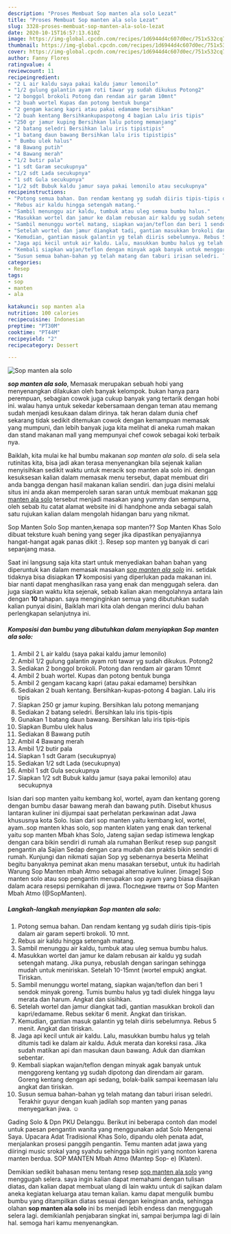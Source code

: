 ```yaml
---
description: "Proses Membuat Sop manten ala solo Lezat"
title: "Proses Membuat Sop manten ala solo Lezat"
slug: 3328-proses-membuat-sop-manten-ala-solo-lezat
date: 2020-10-15T16:57:13.610Z
image: https://img-global.cpcdn.com/recipes/1d6944d4c607d0ec/751x532cq70/sop-manten-ala-solo-foto-resep-utama.jpg
thumbnail: https://img-global.cpcdn.com/recipes/1d6944d4c607d0ec/751x532cq70/sop-manten-ala-solo-foto-resep-utama.jpg
cover: https://img-global.cpcdn.com/recipes/1d6944d4c607d0ec/751x532cq70/sop-manten-ala-solo-foto-resep-utama.jpg
author: Fanny Flores
ratingvalue: 4
reviewcount: 11
recipeingredient:
- "2 L air kaldu saya pakai kaldu jamur lemonilo"
- "1/2 gulung galantin ayam roti tawar yg sudah dikukus Potong2"
- "2 bonggol brokoli Potong dan rendam air garam 10mnt"
- "2 buah wortel Kupas dan potong bentuk bunga"
- "2 gengam kacang kapri atau pakai edamame bersihkan"
- "2 buah kentang Bersihkankupaspotong 4 bagian Lalu iris tipis"
- "250 gr jamur kuping Bersihkan lalu potong memanjang"
- "2 batang seledri Bersihkan lalu iris tipistipis"
- "1 batang daun bawang Bersihkan lalu iris tipistipis"
- " Bumbu ulek halus"
- "8 Bawang putih"
- "4 Bawang merah"
- "1/2 butir pala"
- "1 sdt Garam secukupnya"
- "1/2 sdt Lada secukupnya"
- "1 sdt Gula secukupnya"
- "1/2 sdt Bubuk kaldu jamur saya pakai lemonilo atau secukupnya"
recipeinstructions:
- "Potong semua bahan. Dan rendam kentang yg sudah diiris tipis-tipis dalam air garam seperti brokoli. 10 mnt."
- "Rebus air kaldu hingga setengah matang."
- "Sambil menunggu air kaldu, tumbuk atau uleg semua bumbu halus."
- "Masukkan wortel dan jamur ke dalam rebusan air kaldu yg sudah setengah matang. Jika punya, rebuslah dengan saringan sehingga mudah untuk meniriskan. Setelah 10-15mnt (wortel empuk) angkat. Tiriskan."
- "Sambil menunggu wortel matang, siapkan wajan/teflon dan beri 1 sendok minyak goreng. Tumis bumbu halus yg tadi diulek hingga layu merata dan harum. Angkat dan sisihkan."
- "Setelah wortel dan jamur diangkat tadi, gantian masukkan brokoli dan kapri/edamame. Rebus sekitar 6 menit. Angkat dan tiriskan."
- "Kemudian, gantian masuk galantin yg telah diiris sebelumnya. Rebus 5 menit. Angkat dan tiriskan."
- "Jaga api kecil untuk air kaldu. Lalu, masukkan bumbu halus yg telah ditumis tadi ke dalam air kaldu. Aduk merata dan koreksi rasa. Jika sudah matikan api dan masukan daun bawang. Aduk dan diamkan sebentar."
- "Kembali siapkan wajan/teflon dengan minyak agak banyak untuk menggoreng kentang yg sudah dipotong dan direndam air garam. Goreng kentang dengan api sedang, bolak-balik sampai keemasan lalu angkat dan tiriskan."
- "Susun semua bahan-bahan yg telah matang dan taburi irisan seledri. Terakhir guyur dengan kuah jadilah sop manten yang panas menyegarkan jiwa. ☺"
categories:
- Resep
tags:
- sop
- manten
- ala

katakunci: sop manten ala 
nutrition: 100 calories
recipecuisine: Indonesian
preptime: "PT30M"
cooktime: "PT44M"
recipeyield: "2"
recipecategory: Dessert

---
```



![Sop manten ala solo](https://img-global.cpcdn.com/recipes/1d6944d4c607d0ec/751x532cq70/sop-manten-ala-solo-foto-resep-utama.jpg)

<b><i>sop manten ala solo</i></b>, Memasak merupakan sebuah hobi yang menyenangkan dilakukan oleh banyak kelompok. bukan hanya para perempuan, sebagian cowok juga cukup banyak yang tertarik dengan hobi ini. walau hanya untuk sekedar kebersamaan dengan teman atau memang sudah menjadi kesukaan dalam dirinya. tak heran dalam dunia chef sekarang tidak sedikit ditemukan cowok dengan kemampuan memasak yang mumpuni, dan lebih banyak juga kita melihat di aneka rumah makan dan stand makanan mall yang mempunyai chef cowok sebagai koki terbaik nya.

Baiklah, kita mulai ke hal bumbu makanan <i>sop manten ala solo</i>. di sela sela rutinitas kita, bisa jadi akan terasa menyenangkan bila sejenak kalian menyisihkan sedikit waktu untuk meracik sop manten ala solo ini. dengan kesuksesan kalian dalam memasak menu tersebut, dapat membuat diri anda bangga dengan hasil makanan kalian sendiri. dan juga disini melalui situs ini anda akan memperoleh saran saran untuk membuat makanan <u>sop manten ala solo</u> tersebut menjadi masakan yang yummy dan sempurna, oleh sebab itu catat alamat website ini di handphone anda sebagai salah satu rujukan kalian dalam mengolah hidangan baru yang nikmat.

Sop Manten Solo Sop manten,kenapa sop manten?? Sop Manten Khas Solo dibuat teksture kuah bening yang seger jika dipastikan penyajiannya hangat-hangat agak panas dikit :). Resep sop manten yg banyak di cari sepanjang masa.


Saat ini langsung saja kita start untuk menyediakan bahan bahan yang diperuntuk kan dalam memasak masakan <u><i>sop manten ala solo</i></u> ini. setidak tidaknya bisa disiapkan <b>17</b> komposisi yang diperlukan pada makanan ini. biar nanti dapat menghasilkan rasa yang enak dan menggugah selera. dan juga siapkan waktu kita sejenak, sebab kalian akan mengolahnya antara lain dengan <b>10</b> tahapan. saya menginginkan semua yang dibutuhkan sudah kalian punyai disini, Baiklah mari kita olah dengan merinci dulu bahan perlengkapan selanjutnya ini.

<!--inarticleads1-->

##### Komposisi dan bumbu yang dibutuhkan dalam menyiapkan Sop manten ala solo:

1. Ambil 2 L air kaldu (saya pakai kaldu jamur lemonilo)
1. Ambil 1/2 gulung galantin ayam roti tawar yg sudah dikukus. Potong2
1. Sediakan 2 bonggol brokoli. Potong dan rendam air garam 10mnt
1. Ambil 2 buah wortel. Kupas dan potong bentuk bunga
1. Ambil 2 gengam kacang kapri (atau pakai edamame) bersihkan
1. Sediakan 2 buah kentang. Bersihkan-kupas-potong 4 bagian. Lalu iris tipis
1. Siapkan 250 gr jamur kuping. Bersihkan lalu potong memanjang
1. Sediakan 2 batang seledri. Bersihkan lalu iris tipis-tipis
1. Gunakan 1 batang daun bawang. Bersihkan lalu iris tipis-tipis
1. Siapkan  Bumbu ulek halus
1. Sediakan 8 Bawang putih
1. Ambil 4 Bawang merah
1. Ambil 1/2 butir pala
1. Siapkan 1 sdt Garam (secukupnya)
1. Sediakan 1/2 sdt Lada (secukupnya)
1. Ambil 1 sdt Gula secukupnya
1. Siapkan 1/2 sdt Bubuk kaldu jamur (saya pakai lemonilo) atau secukupnya


Isian dari sop manten yaitu kembang kol, wortel, ayam dan kentang goreng dengan bumbu dasar bawang merah dan bawang putih. Disebut khusus lantaran kuliner ini dijumpai saat perhelatan perkawinan adat Jawa khususnya kota Solo. Isian dari sop manten yaitu kembang kol, wortel, ayam..sop manten khas solo, sop manten klaten yang enak dan terkenal yaitu sop manten Mbah khas Solo, Jateng sajian sedap istimewa lengkap dengan cara bikin sendiri di rumah ala rumahan Berikut resep sup pangsit pengantin ala Sajian Sedap dengan cara mudah dan praktis bikin sendiri di rumah. Kunjungi dan nikmati sajian Sop yg sebenarnya beserta Melihat begitu banyaknya peminat akan menu masakan tersebut, untuk itu hadirlah Warung Sop Manten mbah Atmo sebagai alternative kuliner. [image] Sop manten solo atau sop pengantin merupakan sop ayam yang biasa disajikan dalam acara resepsi pernikahan di jawa. Последние твиты от Sop Manten Mbah Atmo (@SopManten). 

<!--inarticleads2-->

##### Langkah-langkah menyiapkan Sop manten ala solo:

1. Potong semua bahan. Dan rendam kentang yg sudah diiris tipis-tipis dalam air garam seperti brokoli. 10 mnt.
1. Rebus air kaldu hingga setengah matang.
1. Sambil menunggu air kaldu, tumbuk atau uleg semua bumbu halus.
1. Masukkan wortel dan jamur ke dalam rebusan air kaldu yg sudah setengah matang. Jika punya, rebuslah dengan saringan sehingga mudah untuk meniriskan. Setelah 10-15mnt (wortel empuk) angkat. Tiriskan.
1. Sambil menunggu wortel matang, siapkan wajan/teflon dan beri 1 sendok minyak goreng. Tumis bumbu halus yg tadi diulek hingga layu merata dan harum. Angkat dan sisihkan.
1. Setelah wortel dan jamur diangkat tadi, gantian masukkan brokoli dan kapri/edamame. Rebus sekitar 6 menit. Angkat dan tiriskan.
1. Kemudian, gantian masuk galantin yg telah diiris sebelumnya. Rebus 5 menit. Angkat dan tiriskan.
1. Jaga api kecil untuk air kaldu. Lalu, masukkan bumbu halus yg telah ditumis tadi ke dalam air kaldu. Aduk merata dan koreksi rasa. Jika sudah matikan api dan masukan daun bawang. Aduk dan diamkan sebentar.
1. Kembali siapkan wajan/teflon dengan minyak agak banyak untuk menggoreng kentang yg sudah dipotong dan direndam air garam. Goreng kentang dengan api sedang, bolak-balik sampai keemasan lalu angkat dan tiriskan.
1. Susun semua bahan-bahan yg telah matang dan taburi irisan seledri. Terakhir guyur dengan kuah jadilah sop manten yang panas menyegarkan jiwa. ☺


Gading Solo &amp; Dpn PKU Delanggu. Berikut ini beberapa contoh dan model untuk paesan pengantin wanita yang menggunakan adat Solo Mengenai Saya. Upacara Adat Tradisional Khas Solo, dipandu oleh penata adat, menjalankan prosesi panggih pengantin. Temu manten adat jawa yang diiringi music srokal yang syahdu sehingga bikin ngiri yang nonton karena manten berdua. SOP MANTEN Mbah Atmo (Mantep Sop- e) (Klaten). 

Demikian sedikit bahasan menu tentang resep <u>sop manten ala solo</u> yang menggugah selera. saya ingin kalian dapat memahami dengan tulisan diatas, dan kalian dapat membuat ulang di lain waktu untuk di sajikan dalam aneka kegiatan keluarga atau teman kalian. kamu dapat mengulik bumbu bumbu yang ditampilkan diatas sesuai dengan keinginan anda, sehingga olahan <b>sop manten ala solo</b> ini bs menjadi lebih endess dan menggugah selera lagi. demikianlah penjabaran singkat ini, sampai berjumpa lagi di lain hal. semoga hari kamu menyenangkan.
